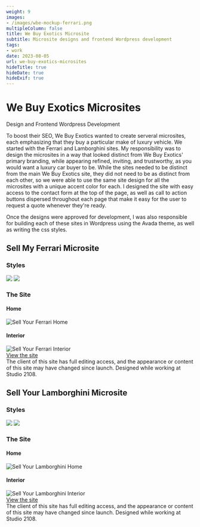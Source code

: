 ```yaml
---
weight: 9
images:
- /images/wbe-mockup-ferrari.png
multipleColumn: false
title: We Buy Exotics Microsite
subtitle: Microsite designs and frontend Wordpress development
tags:
- work
date: 2023-08-05
url: we-buy-exotics-microsites
hideTitle: true
hideDate: true
hideExif: true
---
```

# We Buy Exotics Microsites
<div class="subtitle">Design and Frontend Wordpress Development</div>

To boost their SEO, We Buy Exotics wanted to create serveral microsites, each emphasizing that they buy a particular make of luxury vehicle. We started with the Ferrari and Lamborghini sites. My responsibility was to design the microsites in a way that looked distinct from We Buy Exotics' primary branding, while appearing refined, inviting, and trustworthy, as you would want a luxury car buyer to be. While the sites needed to be distinct from the main We Buy Exotics site, they did not need to be as distinct from each other, so we were able to use the same site design for all the microsites with a unique accent color for each. I designed the site with easy access to the contact form at the top of the page, as well as call to action buttons dispersed throughout each page that make it easy for the user to request a quote whenever they're ready. 

Once the designs were approved for development, I was also responsible for building each of these sites in Wordpress using the Avada theme, as well as writing the css styles.

## Sell My Ferrari Microsite

### Styles

![](/images/wbe/colors.png)
![](/images/wbe/fonts.png)

### The Site

#### Home
<div class="scroll-box"><img src="/images/wbe/SellMyFerrari-Home.png" alt="Sell Your Ferrari Home"/></div>

#### Interior
<div class="scroll-box"><img src="/images/wbe/SellMyFerrari-Interior.png" alt="Sell Your Ferrari Interior"/></div>

<div class="button"><a href="https://sellmyferrari.com" target="_blank">View the site</a></div>

<div class="small-text">The client of this site has full editing access, and the appearance or content of this site may have changed since launch. Designed while working at Studio 2108.</div>

## Sell Your Lamborghini Microsite

### Styles

![](/images/wbe/lambo-colors.png)
![](/images/wbe/lambo-fonts.png)

### The Site

#### Home
<div class="scroll-box"><img src="/images/wbe/SellYourLambo-Home.png" alt="Sell Your Lamborghini Home"/></div>

#### Interior
<div class="scroll-box"><img src="/images/wbe/SellYourLambo-Interior.png" alt="Sell Your Lamborghini Interior"/></div>



<div class="button"><a href="https://sellyourlamborghini.com" target="_blank">View the site</a></div>

<div class="small-text">The client of this site has full editing access, and the appearance or content of this site may have changed since launch. Designed while working at Studio 2108.</div>